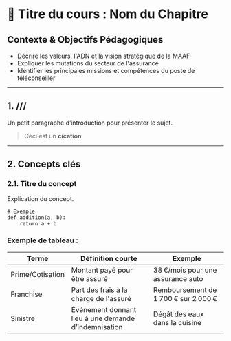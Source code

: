 # 🌺 Titre du cours : Nom du Chapitre

## Contexte & Objectifs Pédagogiques
- Décrire les valeurs, l'ADN et la vision stratégique de la MAAF
- Expliquer les mutations du secteur de l'assurance
- Identifier les principales missions et compétences du poste de téléconseiller

---

## 1. ///

Un petit paragraphe d’introduction pour présenter le sujet.

> Ceci est un **cication**

---

## 2. Concepts clés

### 2.1. Titre du concept

Explication du concept.

```
# Exemple
def addition(a, b):
    return a + b
```

### Exemple de tableau :
| Terme               | Définition courte                                              | Exemple                                                 |
|---------------------|----------------------------------------------------------------|----------------------------------------------------------|
| Prime/Cotisation    | Montant payé pour être assuré                                  | 38 €/mois pour une assurance auto                       |
| Franchise           | Part des frais à la charge de l'assuré                        | Remboursement de 1 700 € sur 2 000 €                     |
| Sinistre            | Événement donnant lieu à une demande d’indemnisation          | Dégât des eaux dans la cuisine                          |
